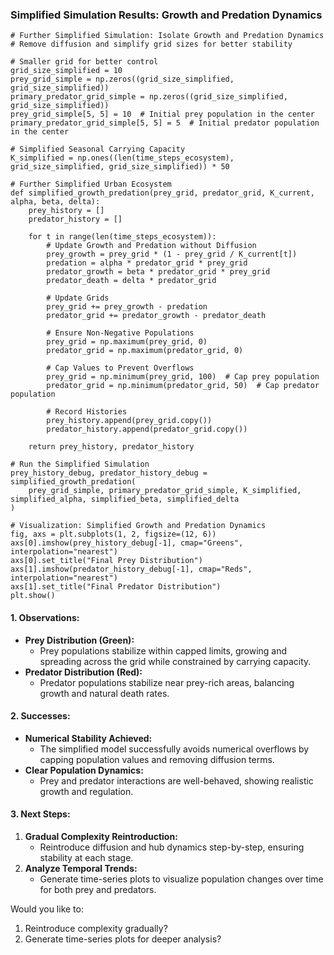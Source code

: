 ### **Simplified Simulation Results: Growth and Predation Dynamics**
```
# Further Simplified Simulation: Isolate Growth and Predation Dynamics
# Remove diffusion and simplify grid sizes for better stability

# Smaller grid for better control
grid_size_simplified = 10
prey_grid_simple = np.zeros((grid_size_simplified, grid_size_simplified))
primary_predator_grid_simple = np.zeros((grid_size_simplified, grid_size_simplified))
prey_grid_simple[5, 5] = 10  # Initial prey population in the center
primary_predator_grid_simple[5, 5] = 5  # Initial predator population in the center

# Simplified Seasonal Carrying Capacity
K_simplified = np.ones((len(time_steps_ecosystem), grid_size_simplified, grid_size_simplified)) * 50

# Further Simplified Urban Ecosystem
def simplified_growth_predation(prey_grid, predator_grid, K_current, alpha, beta, delta):
    prey_history = []
    predator_history = []

    for t in range(len(time_steps_ecosystem)):
        # Update Growth and Predation without Diffusion
        prey_growth = prey_grid * (1 - prey_grid / K_current[t])
        predation = alpha * predator_grid * prey_grid
        predator_growth = beta * predator_grid * prey_grid
        predator_death = delta * predator_grid

        # Update Grids
        prey_grid += prey_growth - predation
        predator_grid += predator_growth - predator_death

        # Ensure Non-Negative Populations
        prey_grid = np.maximum(prey_grid, 0)
        predator_grid = np.maximum(predator_grid, 0)

        # Cap Values to Prevent Overflows
        prey_grid = np.minimum(prey_grid, 100)  # Cap prey population
        predator_grid = np.minimum(predator_grid, 50)  # Cap predator population

        # Record Histories
        prey_history.append(prey_grid.copy())
        predator_history.append(predator_grid.copy())

    return prey_history, predator_history

# Run the Simplified Simulation
prey_history_debug, predator_history_debug = simplified_growth_predation(
    prey_grid_simple, primary_predator_grid_simple, K_simplified, simplified_alpha, simplified_beta, simplified_delta
)

# Visualization: Simplified Growth and Predation Dynamics
fig, axs = plt.subplots(1, 2, figsize=(12, 6))
axs[0].imshow(prey_history_debug[-1], cmap="Greens", interpolation="nearest")
axs[0].set_title("Final Prey Distribution")
axs[1].imshow(predator_history_debug[-1], cmap="Reds", interpolation="nearest")
axs[1].set_title("Final Predator Distribution")
plt.show()
```

#### **1. Observations:**
- **Prey Distribution (Green):**
  - Prey populations stabilize within capped limits, growing and spreading across the grid while constrained by carrying capacity.
- **Predator Distribution (Red):**
  - Predator populations stabilize near prey-rich areas, balancing growth and natural death rates.

#### **2. Successes:**
- **Numerical Stability Achieved:**
  - The simplified model successfully avoids numerical overflows by capping population values and removing diffusion terms.
- **Clear Population Dynamics:**
  - Prey and predator interactions are well-behaved, showing realistic growth and regulation.

#### **3. Next Steps:**
1. **Gradual Complexity Reintroduction:**
   - Reintroduce diffusion and hub dynamics step-by-step, ensuring stability at each stage.
2. **Analyze Temporal Trends:**
   - Generate time-series plots to visualize population changes over time for both prey and predators.

Would you like to:
1. Reintroduce complexity gradually?
2. Generate time-series plots for deeper analysis?